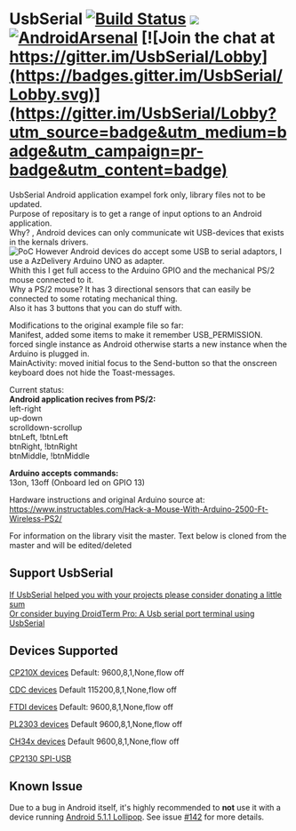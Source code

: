 UsbSerial [![Build Status](https://travis-ci.org/felHR85/UsbSerial.svg?branch=master)](https://travis-ci.org/felHR85/UsbSerial) [![](https://jitpack.io/v/felHR85/UsbSerial.svg)](https://jitpack.io/#felHR85/UsbSerial) [![AndroidArsenal](https://img.shields.io/badge/Android%20Arsenal-UsbSerial-green.svg?style=true)](https://android-arsenal.com/details/1/4162) [![Join the chat at https://gitter.im/UsbSerial/Lobby](https://badges.gitter.im/UsbSerial/Lobby.svg)](https://gitter.im/UsbSerial/Lobby?utm_source=badge&utm_medium=badge&utm_campaign=pr-badge&utm_content=badge) 
=========


UsbSerial Android application exampel fork only, library files not to be updated.  
Purpose of repositary is to get a range of input options to an Android application.  
Why? , Android devices can only communicate wit USB-devices that exists in the kernals drivers.<br/>
![PoC](https://github.com/user-attachments/assets/78d562d1-ef63-478e-9894-040c76ab1597)
However Android devices do accept some USB to serial adaptors, I use a AzDelivery Arduino UNO as adapter.<br/>
Whith this I get full access to the Arduino GPIO and the mechanical PS/2 mouse connected to it.<br/>
Why a PS/2 mouse? It has 3 directional sensors that can easily be connected to some rotating mechanical thing.<br/>
Also it has 3 buttons that you can do stuff with.<br/>

Modifications to the original example file so far:<br/>
Manifest, added some items to make it remember USB_PERMISSION.<br/>
	forced single instance as Android otherwise starts a new instance when the Arduino is plugged in.<br/>
MainActivity: moved initial focus to the Send-button so that the onscreen keyboard does not hide the Toast-messages.<br/>

Current status:<br/>
**Android application recives from PS/2:<br/>**
left-right<br/>
up-down<br/>
scrolldown-scrollup<br/>
btnLeft, !btnLeft<br/>
btnRight, !btnRight<br/>
btnMiddle, !btnMiddle<br/>

**Arduino accepts commands:<br/>**
13on, 13off (Onboard led on GPIO 13)<br/>

Hardware instructions and original Arduino source at: 
https://www.instructables.com/Hack-a-Mouse-With-Arduino-2500-Ft-Wireless-PS2/

For information on the library visit the master.
Text below is cloned from the master and will be edited/deleted


Support UsbSerial
--------------------------------------
[If UsbSerial helped you with your projects please consider donating a little sum](https://www.paypal.me/felhr)\
[Or consider buying DroidTerm Pro: A Usb serial port terminal using UsbSerial](https://play.google.com/store/apps/details?id=com.felhr.droidtermpro)

Devices Supported
--------------------------------------
[CP210X devices](http://www.silabs.com/products/mcu/pages/usbtouartbridgevcpdrivers.aspx) Default: 9600,8,1,None,flow off

[CDC devices](https://en.wikipedia.org/wiki/USB_communications_device_class) Default 115200,8,1,None,flow off

[FTDI devices](http://www.ftdichip.com/FTProducts.htm) Default: 9600,8,1,None,flow off

[PL2303 devices](http://www.prolific.com.tw/US/ShowProduct.aspx?p_id=225&pcid=41) Default 9600,8,1,None,flow off

[CH34x devices](https://www.olimex.com/Products/Breadboarding/BB-CH340T/resources/CH340DS1.PDF) Default 9600,8,1,None,flow off

[CP2130 SPI-USB](http://www.silabs.com/products/interface/usb-bridges/classic-usb-bridges/Pages/usb-to-spi-bridge.aspx)

Known Issue
--------------------------------------
Due to a bug in Android itself, it's highly recommended to **not** use it with a device running [Android 5.1.1 Lollipop](https://en.wikipedia.org/wiki/Android_version_history#Android_5.1_Lollipop_(API_22)). See issue [#142](https://github.com/felHR85/UsbSerial/issues/142) for more details.












